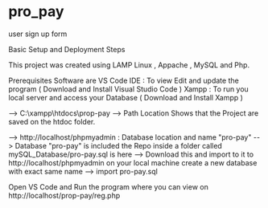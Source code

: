 # pro_pay
user sign up form

Basic Setup and Deployment Steps

This project was created using LAMP
Linux , Appache , MySQL and Php.

Prerequisites Software are 
VS Code IDE : To view Edit and update the program ( Download and Install Visual Studio Code )
Xampp : To run you local server and access your Database ( Download and Install Xampp )

--> C:\xampp\htdocs\prop-pay
--> Path Location Shows that the Project are saved on the htdoc folder.

--> http://localhost/phpmyadmin : Database location and name "pro-pay"
--> Database "pro-pay" is included the Repo inside a folder called mySQL_Database/pro-pay.sql is here
--> Download this and import to it to http://localhost/phpmyadmin on your local machine create a new database with exact same name
--> import pro-pay.sql

Open VS Code and Run the program where you can view on http://localhost/prop-pay/reg.php
